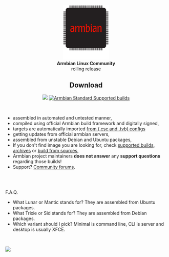 <p align="center">
  <a href="#">
  <img src="https://raw.githubusercontent.com/armbian/build/master/.github/armbian-logo.png" alt="Armbian logo" width="144">
  </a><br>
  <strong>Armbian Linux Community</strong><br>rolling release<br>
<h2 align=center> Download  </h2>
</p>
<p align="center">
  <a href=https://github.com/armbian/community/releases/latest>
<img src="https://img.shields.io/badge/Community%20maintained%3F-white?style=for-the-badge&color=blue"></a>
<a href="https://www.armbian.com/download/?device_support=Standard%20support"/><img alt="Armbian Standard Supported builds" src="https://img.shields.io/badge/Standard%20support%3F-white?style=for-the-badge&color=green"></a>
</p>
  <br>


-  assembled in automated and untested manner, 
-  compiled using official Armbian build framework and digitally signed,
-  targets are automatically imported <a href=https://github.com/armbian/build/tree/main/config/boards>from (.csc and .tvb) configs</a>
-  getting updates from official armbian servers,
-  assembled from unstable Debian and Ubuntu packages,
-  If you don't find image you are looking for, check <a href=https://www.armbian.com/download/ target=_blanks>supported builds</a>, <a href=https://archive.armbian.com target=_blank>archives</a> or <a href=https://github.com/armbian/build>build from sources</a>,
-  Armbian project maintainers <b>does not answer</b> any <b>support questions</b> regarding those builds!
-  Support? <a href=https://forum.armbian.com/forum/97-unmaintained-csceoltvb-other> Community forums</a>.
  <br>
&nbsp;
<p>
F.A.Q.
<ul>
  <li>What Lunar or Mantic stands for? They are assembled from Ubuntu packages.</li>
  <li>What Trixie or Sid stands for? They are assembled from Debian packages.</li>
  <li>Which variant should I pick? Minimal is command line, CLI is server and desktop is usually XFCE.</li>
</ul>
</p>
&nbsp;

<a href=#><img src="https://github.com/armbian/community/blob/main/.github/rolling-armbian-banner.png" width=815></a>
&nbsp;
&nbsp;
